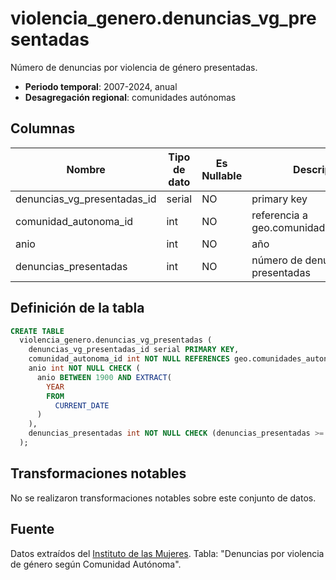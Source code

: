 # violencia_genero.denuncias_vg_presentadas

Número de denuncias por violencia de género presentadas.

- **Periodo temporal**: 2007-2024, anual
- **Desagregación regional**: comunidades autónomas

## Columnas

| Nombre | Tipo de dato | Es Nullable | Descripción |
| --- | --- | --- | --- |
| denuncias_vg_presentadas_id | serial | NO | primary key |
| comunidad_autonoma_id | int | NO | referencia a geo.comunidades_autonomas |
| anio | int | NO | año |
| denuncias_presentadas | int | NO | número de denuncias presentadas |

## Definición de la tabla

```sql
CREATE TABLE
  violencia_genero.denuncias_vg_presentadas (
    denuncias_vg_presentadas_id serial PRIMARY KEY,
    comunidad_autonoma_id int NOT NULL REFERENCES geo.comunidades_autonomas (comunidad_autonoma_id),
    anio int NOT NULL CHECK (
      anio BETWEEN 1900 AND EXTRACT(
        YEAR
        FROM
          CURRENT_DATE
      )
    ),
    denuncias_presentadas int NOT NULL CHECK (denuncias_presentadas >= 0)
  );
```

## Transformaciones notables
No se realizaron transformaciones notables sobre este conjunto de datos.

## Fuente
Datos extraídos del <a href="https://www.inmujeres.gob.es/MujerCifras/Violencia/AmbitoJudicial.htm" target="_blank">Instituto de las Mujeres</a>. Tabla: "Denuncias por violencia de género según Comunidad Autónoma".
